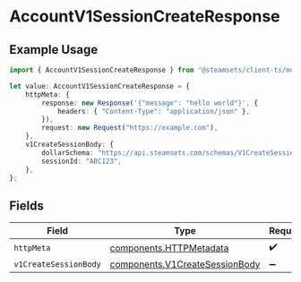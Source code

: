 # AccountV1SessionCreateResponse

## Example Usage

```typescript
import { AccountV1SessionCreateResponse } from "@steamsets/client-ts/models/operations";

let value: AccountV1SessionCreateResponse = {
    httpMeta: {
        response: new Response('{"message": "hello world"}', {
            headers: { "Content-Type": "application/json" },
        }),
        request: new Request("https://example.com"),
    },
    v1CreateSessionBody: {
        dollarSchema: "https://api.steamsets.com/schemas/V1CreateSessionBody.json",
        sessionId: "ABC123",
    },
};
```

## Fields

| Field                                                                            | Type                                                                             | Required                                                                         | Description                                                                      |
| -------------------------------------------------------------------------------- | -------------------------------------------------------------------------------- | -------------------------------------------------------------------------------- | -------------------------------------------------------------------------------- |
| `httpMeta`                                                                       | [components.HTTPMetadata](../../models/components/httpmetadata.md)               | :heavy_check_mark:                                                               | N/A                                                                              |
| `v1CreateSessionBody`                                                            | [components.V1CreateSessionBody](../../models/components/v1createsessionbody.md) | :heavy_minus_sign:                                                               | OK                                                                               |